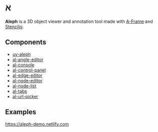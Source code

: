 <p align="center">
<h1 style="fontsize: 5rem">
א
</h1>
</p>

**Aleph** is a 3D object viewer and annotation tool made with [A-Frame](https://aframe.io) and [Stenciljs](http://stenciljs.com).

## Components

  - [uv-aleph](/src/components/aleph/readme.md)
  - [al-angle-editor](/src/components/al-angle-editor/readme.md)
  - [al-console](/src/components/al-console/readme.md)
  - [al-control-panel](/src/components/al-control-panel/readme.md)
  - [al-edge-editor](/src/components/al-edge-editor/readme.md)
  - [al-node-editor](/src/components/al-node-editor/readme.md)
  - [al-node-list](/src/components/al-node-list/readme.md)
  - [al-tabs](/src/components/al-tabs/readme.md)
  - [al-url-picker](/src/components/al-url-picker/readme.md)

## Examples

https://aleph-demo.netlify.com